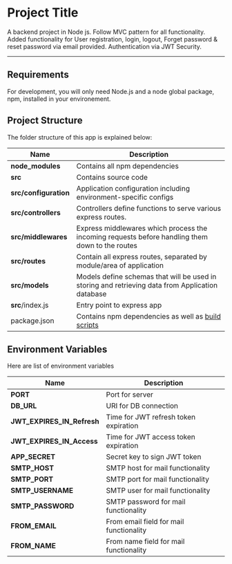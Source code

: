 # Project Title

A backend project in Node js. Follow MVC pattern for all functionality. Added functionality for User registration, login, logout, Forget password & reset password via email provided. Authentication via JWT Security.

---
## Requirements

For development, you will only need Node.js and a node global package, npm, installed in your environement.

## Project Structure
The folder structure of this app is explained below:

| Name | Description |
| ------------------------ | --------------------------------------------------------------------------------------------- |
| **node_modules**         | Contains all  npm dependencies                                                            |
| **src**                  | Contains  source code                              |
| **src/configuration**    | Application configuration including environment-specific configs 
| **src/controllers**      | Controllers define functions to serve various express routes. 
| **src/middlewares**      | Express middlewares which process the incoming requests before handling them down to the routes
| **src/routes**           | Contain all express routes, separated by module/area of application                       
| **src/models**           | Models define schemas that will be used in storing and retrieving data from Application database  |
| **src**/index.js         | Entry point to express app                                                               |
| package.json             | Contains npm dependencies as well as [build scripts](#what-if-a-library-isnt-on-definitelytyped)   | 

## Environment Variables
Here are list of environment variables

| Name | Description |
| ------------------------ | ------------------------------------------------------|
| **PORT**                    | Port for server                                    |
| **DB_URL**                  | URI for DB connection                              |
| **JWT_EXPIRES_IN_Refresh**  | Time for JWT refresh token expiration              |
| **JWT_EXPIRES_IN_Access**      | Time for JWT access token expiration            |
| **APP_SECRET**      | Secret key to sign JWT token                               |
| **SMTP_HOST**           | SMTP host for mail functionality                       |
| **SMTP_PORT**           | SMTP port for mail  functionality                      |
| **SMTP_USERNAME**         | SMTP user for mail  functionality                    |
| **SMTP_PASSWORD**            | SMTP password for mail functionality              | 
| **FROM_EMAIL**         | From email field for mail functionality                 |
| **FROM_NAME**         | From name field for mail functionality                   |




